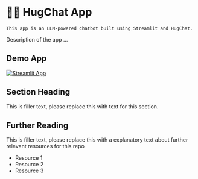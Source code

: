 # 🤗💬 HugChat App
```
This app is an LLM-powered chatbot built using Streamlit and HugChat.
```

Description of the app ...

## Demo App

[![Streamlit App](https://static.streamlit.io/badges/streamlit_badge_black_white.svg)](https://hugchat.streamlit.app/)

## Section Heading

This is filler text, please replace this with text for this section.

## Further Reading

This is filler text, please replace this with a explanatory text about further relevant resources for this repo
- Resource 1
- Resource 2
- Resource 3
